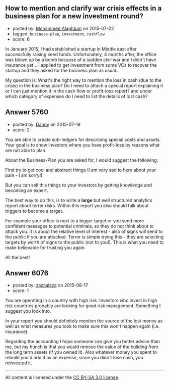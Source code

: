 ## How to mention and clarify war crisis effects in a business plan for a new investment round?

- posted by: [Mohammed Alaghbari](https://stackexchange.com/users/1241984/mohammed-alaghbari) on 2015-07-02
- tagged: `business-plan`, `investment`, `cashflow`
- score: 6

In January 2015, I had established a startup in Middle east after successfully raising seed funds. Unfortunately, 4 months after, the office was blown up by a bomb because of a sudden civil war and I didn't have insurance yet...
I applied to get investment from some VCs to recover the startup and they asked for the business plan as usual...

My question is: What's the right way to mention the loss in cash (due to the crisis) in the business plan? Do I need to attach a special report explaining it or I can just mention it in the cash flow or profit-loss report? and under which category of expenses do I need to list the details of lost cash?


## Answer 5760

- posted by: [Danny](https://stackexchange.com/users/6164341/danny) on 2015-07-18
- score: 2

You are able to create sub-ledgers for describing special costs and assets. Your goal is to show investors where you have profit-loss by reasons what are not able to plan.

About the Business-Plan you are asked for, I would suggest the following:

First try to get cool and abstract things (I am very sad to here about your pain - I am sorry!).

But you can sell this things to your investors by getting knowledge and becoming an expert.

The best way to do this, is to write a **large** but well structured analytics report about terror risks. Within this report you also should talk about triggers to become a target.

For example your office is next to a bigger target or you send more confident messages to potential criminals, so they do not think about to attack you. It is about the relative level of interest - also of signs will send to the public if you are attacked. Terror is simple trying this - they are selecting targets by worth of signs to the public (not to you!). This is what you need to make believable for trusting you again. 

All the best!


## Answer 6076

- posted by: [zazaalaza](https://stackexchange.com/users/4672194/zazaalaza) on 2015-08-17
- score: 1

You are operating in a country with high risk. Investors who invest in high risk countries probably are looking for good risk management. Something I suggest you look into.

In your report you should definitely mention the source of the lost money as well as what measures you took to make sure this won't happen again (i.e. insurance).

Regarding the accounting I hope someone can give you better advice than me, but my hunch is that you would remove the value of the building from the long term assets (if you owned it). Also whatever money you spent to rebuild you'd add it as an expense, since you didn't lose cash, you reinvested it.



---

All content is licensed under the [CC BY-SA 3.0 license](https://creativecommons.org/licenses/by-sa/3.0/).
